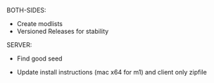 BOTH-SIDES:
- Create modlists
- Versioned Releases for stability

SERVER:
- Find good seed

- Update install instructions (mac x64 for m1) and client only zipfile
